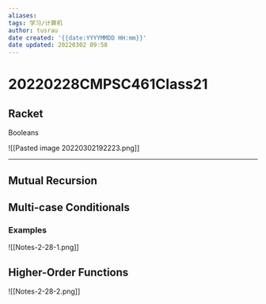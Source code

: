 ```yaml
---
aliases: 
tags: 学习/计算机
author: tusrau
date created: '{{date:YYYYMMDD HH:mm}}'
date updated: 20220302 09:58
---
```


# 20220228CMPSC461Class21

## Racket

Booleans

![[Pasted image 20220302192223.png]]

---

## Mutual Recursion

## Multi-case Conditionals

### Examples

![[Notes-2-28-1.png]]

## Higher-Order Functions

![[Notes-2-28-2.png]]
